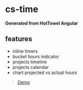 # cs-time

**Generated from HotTowel Angular**

## features

* inline timers
* bucket hours indicator
* projects timeline
* projects calendar
* chart projected vs actual hours

>[Demo](http://codescience.github.io/cs-time/) 
